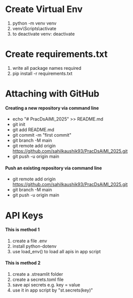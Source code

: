 # Create Virtual Env
1. python -m venv venv 
2. venv\Scripts\activate
3. to deactivate venv: deactivate
# Create requirements.txt
1. write all package names required
2. pip install -r requirements.txt
# Attaching with GitHub
#### Creating a new repository via command line
* echo "# PracDsAiMl_2025" >> README.md
* git init
* git add README.md
* git commit -m "first commit"
* git branch -M main
* git remote add origin https://github.com/sahilkaushik93/PracDsAiMl_2025.git
* git push -u origin main
#### Push an existing repository via command line
* git remote add origin https://github.com/sahilkaushik93/PracDsAiMl_2025.git
* git branch -M main
* git push -u origin main
# API Keys
#### This is method 1
1. create a file .env
2. install python-dotenv
3. use load_env() to load all apis in app script
#### This is method 2
1. create a .streamlit folder
2. create a secrets.toml file
3. save api secrets e.g. key = value
4. use it in app script by "st.secrets(key)"